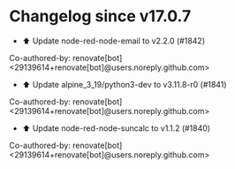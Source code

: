 # Changelog since v17.0.7
- ⬆️ Update node-red-node-email to v2.2.0 (#1842)

Co-authored-by: renovate[bot] <29139614+renovate[bot]@users.noreply.github.com> 
- ⬆️ Update alpine_3_19/python3-dev to v3.11.8-r0 (#1841)

Co-authored-by: renovate[bot] <29139614+renovate[bot]@users.noreply.github.com> 
- ⬆️ Update node-red-node-suncalc to v1.1.2 (#1840)

Co-authored-by: renovate[bot] <29139614+renovate[bot]@users.noreply.github.com> 
